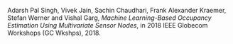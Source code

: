 Adarsh Pal Singh, Vivek Jain, Sachin Chaudhari, Frank Alexander Kraemer, Stefan Werner and Vishal Garg, *Machine Learning-Based Occupancy Estimation Using Multivariate Sensor Nodes*, in 2018 IEEE Globecom Workshops (GC Wkshps), 2018.